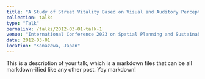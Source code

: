 ```yaml
---
title: "A Study of Street Vitality Based on Visual and Auditory Perception: A Case Study of Historic Urban Areas in Guangzhou, China"
collection: talks
type: "Talk"
permalink: /talks/2012-03-01-talk-1
venue: "International Conference 2023 on Spatial Planning and Sustainable Development"
date: 2012-03-01
location: "Kanazawa, Japan"
---
```


This is a description of your talk, which is a markdown files that can be all markdown-ified like any other post. Yay markdown!
